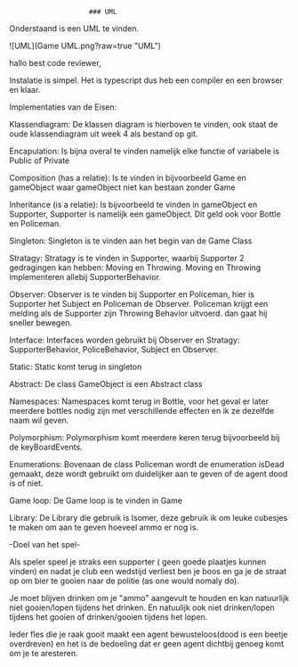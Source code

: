                         ### UML
Onderstaand is een UML te vinden.

![UML](Game UML.png?raw=true "UML")


hallo best code reviewer,

Instalatie is simpel. Het is typescript dus heb een compiler en een browser en klaar.

Implementaties van de Eisen:

Klassendiagram:
De klassen diagram is hierboven te vinden, ook staat de oude klassendiagram uit week 4 als bestand op git.

Encapulation:
Is bijna overal te vinden namelijk elke functie of variabele is Public of Private

Composition (has a relatie): 
Is te vinden in bijvoorbeeld Game en gameObject waar gameObject niet kan bestaan zonder Game

Inheritance (is a relatie):
Is bijvoorbeeld te vinden in gameObject en Supporter, Supporter is namelijk een gameObject. Dit geld ook voor Bottle en Policeman.

Singleton:
Singleton is te vinden aan het begin van de Game Class

Stratagy:
Stratagy is te vinden in Supporter, waarbij Supporter 2 gedragingen kan hebben: Moving en Throwing. Moving en Throwing implementeren allebij SupporterBehavior.

Observer:
Observer is te vinden bij Supporter en Policeman, hier is Supporter het Subject en Policeman de Observer. Policeman krijgt een melding als de Supporter zijn Throwing Behavior uitvoerd. dan gaat hij sneller bewegen.

Interface:
Interfaces worden gebruikt bij Observer en Stratagy: SupporterBehavior, PoliceBehavior, Subject en Observer.

Static:
Static komt terug in singleton 

Abstract:
De class GameObject is een Abstract class

Namespaces:
Namespaces komt terug in Bottle, voor het geval er later meerdere bottles nodig zijn met verschillende effecten en ik ze dezelfde naam wil geven.

Polymorphism:
Polymorphism komt meerdere keren terug bijvoorbeeld bij de keyBoardEvents.

Enumerations:
Bovenaan de class Policeman wordt de enumeration isDead gemaakt, deze wordt gebruikt om duidelijker aan te geven of de agent dood is of niet.

Game loop:
De Game loop is te vinden in Game

Library:
De Library die gebruik is Isomer, deze gebruik ik om leuke cubesjes te maken om aan te geven hoeveel ammo er nog is.

-Doel van het spel-

Als speler speel je straks een supporter ( geen goede plaatjes kunnen vinden) en nadat je club een wedstijd verliest ben je boos en ga je de straat op om bier te gooien naar de politie (as one would nomaly do).

Je moet blijven drinken om je "ammo" aangevult te houden en kan natuurlijk niet gooien/lopen tijdens het drinken.
En natuulijk ook niet drinken/lopen tijdens het gooien of drinken/gooien tijdens het lopen.

Ieder fles die je raak gooit maakt een agent bewusteloos(dood is een beetje overdreven) en het is de bedoeling dat er geen agent dichtbij genoeg komt om je te aresteren.

